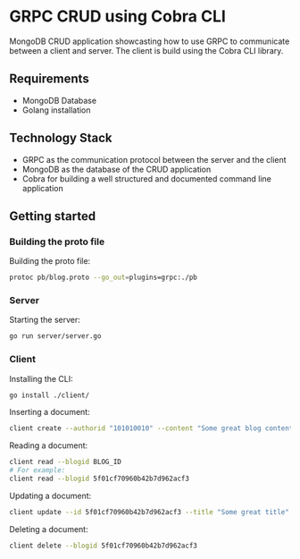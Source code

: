 # GRPC CRUD using Cobra CLI

MongoDB CRUD application showcasting how to use GRPC to communicate between a client and server. The client is build using the Cobra CLI library.

## Requirements

* MongoDB Database
* Golang installation

## Technology Stack

* GRPC as the communication protocol between the server and the client
* MongoDB as the database of the CRUD application
* Cobra for building a well structured and documented command line application

## Getting started

### Building the proto file

Building the proto file:

```bash
protoc pb/blog.proto --go_out=plugins=grpc:./pb
```

### Server

Starting the server:

```bash
go run server/server.go
```

### Client

Installing the CLI:

```bash
go install ./client/
```

Inserting a document:

```bash
client create --authorid "101010010" --content "Some great blog content" --title "Very great blog post"
```

Reading a document:

```bash
client read --blogid BLOG_ID
# For example: 
client read --blogid 5f01cf70960b42b7d962acf3
```

Updating a document:

```bash
client update --id 5f01cf70960b42b7d962acf3 --title "Some great title" --content "Some great content" --authorid "100203900392840932875"
```

Deleting a document:

```bash
client delete --blogid 5f01cf70960b42b7d962acf3
```